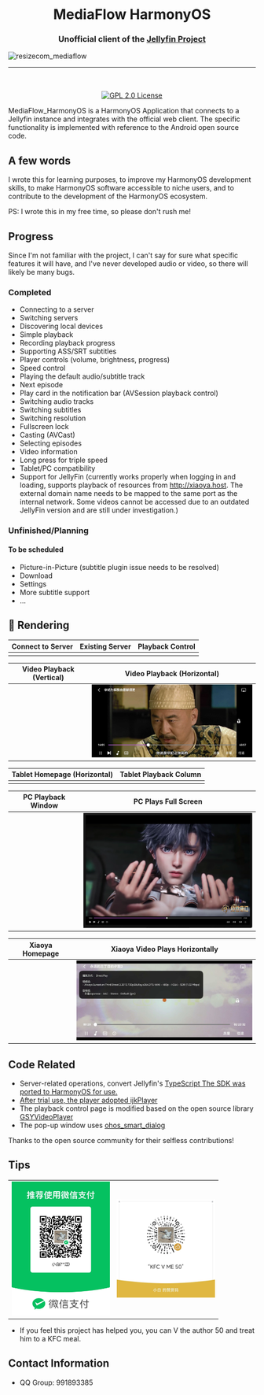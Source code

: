 <h1 align="center">MediaFlow HarmonyOS</h1>
<h3 align="center">Unofficial client of the <a href="https://jellyfin.org">Jellyfin Project</a></h3>
<img width="252" height="72" alt="resizecom_mediaflow" src="https://github.com/user-attachments/assets/349aa3c2-1a89-486c-8e50-03a562a77e3f" />

---

<p align="center">
<br/>
<br/>
<a href="https://github.com/chashaochang/JellyFin_HarmonyOS">
<img alt="GPL 2.0 License" src="https://img.shields.io/github/license/jellyfin/jellyfin-android.svg"/>
</a>

MediaFlow_HarmonyOS is a HarmonyOS Application that connects to a Jellyfin instance and integrates with the official web client. The specific functionality is implemented with reference to the Android open source code.

## A few words
I wrote this for learning purposes, to improve my HarmonyOS development skills, to make HarmonyOS software accessible to niche users, and to contribute to the development of the HarmonyOS ecosystem.

PS: I wrote this in my free time, so please don't rush me!

## Progress
Since I'm not familiar with the project, I can't say for sure what specific features it will have, and I've never developed audio or video, so there will likely be many bugs.

### Completed

- Connecting to a server
- Switching servers
- Discovering local devices
- Simple playback
- Recording playback progress
- Supporting ASS/SRT subtitles
- Player controls (volume, brightness, progress)
- Speed ​​control
- Playing the default audio/subtitle track
- Next episode
- Play card in the notification bar (AVSession playback control)
- Switching audio tracks
- Switching subtitles
- Switching resolution
- Fullscreen lock
- Casting (AVCast)
- Selecting episodes
- Video information
- Long press for triple speed
- Tablet/PC compatibility
- Support for JellyFin (currently works properly when logging in and loading, supports playback of resources from http://xiaoya.host. The external domain name needs to be mapped to the same port as the internal network. Some videos cannot be accessed due to an outdated JellyFin version and are still under investigation.)

### Unfinished/Planning

#### To be scheduled
- Picture-in-Picture (subtitle plugin issue needs to be resolved)
- Download
- Settings
- More subtitle support
- ...

🧬 Rendering
------------

| Connect to Server | Existing Server | Playback Control |
|:------------------------------------------------------------:|:---------------------------------------------------------------:|:-------------------------------------------------------------:|
|  |  |  |

| Video Playback (Vertical) | Video Playback (Horizontal) |
|:------------------------------------------------------------:|:-------------------------------------------------------------:|
| | <img src="screenshots/hengping.jpg" width="400" alt="Video Playback (Horizontal)"> |

| Tablet Homepage (Horizontal) | Tablet Playback Column |
|:---------------------------------------------------------------:|:---------------------------------------------------------------:|
| |  |

| PC Playback Window | PC Plays Full Screen |
|:-----------------------------------------------------------------:|:----------------------------------------------------------------:|
|  | <img src="screenshots/pc_quanping.png" width="400" alt="Video Plays Horizontally"> |

| Xiaoya Homepage | Xiaoya Video Plays Horizontally |
|:-----------------------------------------------------------:|:----------------------------------------------------------------:|
|  | <img src="screenshots/xiaoya_play.jpg" width="400" alt="Video Plays Horizontally"> |

## Code Related

- Server-related operations, convert Jellyfin's <a href="https://github.com/jellyfin/jellyfin-sdk-typescript">TypeScript The SDK was ported to HarmonyOS for use.
- After trial use, the player adopted <a href="https://ohpm.openharmony.cn/#/cn/detail/@ohos%2Fijkplayer">ijkPlayer</a>
- The playback control page is modified based on the open source library <a href="https://gitee.com/openharmony-tpc/openharmony_tpc_samples/tree/master/GSYVideoPlayer">GSYVideoPlayer</a>
- The pop-up window uses <a href="https://github.com/xdd666t/ohos_smart_dialog">ohos_smart_dialog</a>

Thanks to the open source community for their selfless contributions!

## Tips

| | |
|:-------------------------------------------------------:|:--------------------------------------------------:|
| <img src="screenshots/shoukuan.jpg" width="200" alt=""> | <img src="screenshots/v50.jpg" width="200" alt=""> |

- If you feel this project has helped you, you can V the author 50 and treat him to a KFC meal.

## Contact Information

- QQ Group: 991893385

